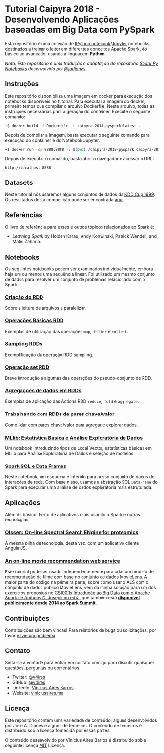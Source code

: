# Tutorial Caipyra 2018 - Desenvolvendo Aplicações baseadas em Big Data com PySpark

Esta repositório é uma coleção de [IPython notebook](http://ipython.org/notebook.html)/[Jupyter](https://jupyter.org/) notebooks destinados a treinar o leitor em diferentes conceitos [Apache Spark](http://spark.apache.org/), do básico ao avançado, usando a linguagem **Python**.

*Nota: Este repositório é uma tradução e adaptação do repositório [Spark Py Notebooks](https://github.com/jadianes/spark-py-notebooks) desenvolvido por [@jadianes](https://github.com/jadianes).*

## Instruções

Este repositório disponibiliza uma imagem em docker para execução dos notebooks disponíveis no tutorial. Para executar a imagem do docker, primeiro temos que compilar o arquivo Dockerfile. Neste arquivo, todas as instruções necessárias para a geração do contêiner. Execute o seguinte comando:

```bash
~$ docker build -f Dockerfile -t caipyra-2018-pyspark:latest .
```

Depois de compilar a imagem, basta executar o seguinte comando para execução do container e do Notebook Jupyter.

```bash
~$ docker run -dp 8888:8888 -v $(pwd):/caipyra-2018-pyspark caipyra-2018-pyspark pyspark
```

Depois de executar o comando, basta abrir o navegador e acessar o URL:

```
http://localhost:8888
```

## Datasets

Neste tutorial nós usaremos alguns conjuntos de dados da [KDD Cup 1999](http://kdd.ics.uci.edu/databases/kddcup99/kddcup99.html). Os resultados
desta competição pode ser encontrada [aqui](http://cseweb.ucsd.edu/~elkan/clresults.html).

## Referências

O livro de referência para esses e outros tópicos relacionados ao Spark é:

- *Learning Spark* by Holden Karau, Andy Konwinski, Patrick Wendell, and Matei Zaharia.

## Notebooks

Os seguintes notebooks podem ser examinados individualmente, embora haja um
ou menos uma sequência linear. Foi utilizado um mesmo conjunto de dados
para resolver um conjunto de problemas relacionado com o Spark.

### [Criação do RDD](https://github.com/v4ires/caipyra-2018-pyspark/blob/master/nb1-rdd-creation/nb1-rdd-creation.ipynb)

Sobre a leitura de arquivos e paralelizar.

### [Operações Básicas RDD](https://github.com/v4ires/caipyra-2018-pyspark/blob/master/nb2-rdd-basics/nb2-rdd-basics.ipynb)

Exemplos de utilização das operações `map`,` filter` e `collect`.

### [Sampling RDDs](https://github.com/v4ires/caipyra-2018-pyspark/blob/master/nb3-rdd-sampling/nb3-rdd-sampling.ipynb)

Exemplificação da operação RDD sampling.

### [Operação set RDD](https://github.com/v4ires/caipyra-2018-pyspark/blob/master/nb4-rdd-set/nb4-rdd-set.ipynb)

Breve introdução a algumas das operações do pseudo-conjunto de RDD.

### [Agregações de dados em RDDs](https://github.com/v4ires/caipyra-2018-pyspark/blob/master/nb5-rdd-aggregations/nb5-rdd-aggregations.ipynb)  

Exemplos de aplicação das Actions RDD `reduce`,` fold` e `aggregate`.

### [Trabalhando com RDDs de pares chave/valor](https://github.com/v4ires/caipyra-2018-pyspark/blob/master/nb6-rdd-key-value/nb6-rdd-key-value.ipynb)    

Como lidar com pares chave/valor para agregar e explorar dados.

### [MLlib: Estatística Básica e Análise Exploratória de Dados](https://github.com/v4ires/caipyra-2018-pyspark/blob/master/nb7-mllib-statistics/nb7-mllib-statistics.ipynb)    

Um notebook introduzindo tipos de Local Vector, estatísticas básicas em MLlib para Análise Exploratória de Dados e seleção de modelos.

### [Spark SQL e Data Frames](https://github.com/v4ires/caipyra-2018-pyspark/blob/master/nb10-sql-dataframes/nb10-sql-dataframes.ipynb)  

Neste notebook, um esquema é inferido para nosso conjunto de dados de interações de rede. Com base nisso, usamos a abstração SQL `DataFrame` do Spark para executar uma análise de dados exploratória mais estruturada.

## Aplicações  

Além do básico. Perto de aplicativos reais usando o Spark e outras tecnologias.  

### [Olssen: On-line Spectral Search ENgine for proteomics](https://github.com/jadianes/olssen)  

A mesma pilha de tecnologia, desta vez, com um aplicativo cliente AngularJS.

### [An on-line movie recommendation web service](https://github.com/jadianes/spark-movie-lens)  

Este tutorial pode ser usado independentemente para criar um modelo de recomendação de filme com base no conjunto de dados MovieLens. A maior parte do código na primeira parte, sobre como usar o ALS com o conjunto de dados público MovieLens, vem da minha solução para um dos exercícios propostos no [CS100.1x Introdução ao Big Data com o Apache Spark de Anthony D. Joseph no edX ](https://www.edx.org/course/introduction-big-data-apache-spark-uc-berkeleyx-cs100-1x), que também está [**disponível publicamente desde 2014 no Spark Summit**](https://databricks-training.s3.amazonaws.com/movie-recommendation-with-mllib.html).

## Contribuições

Contribuições são bem vindas! Para relatórios de bugs ou solicitações, por favor [envie um problema](https://github.com/v4ires/caipyra-2018-pyspark/issues).

## Contato  

Sinta-se à vontade para entrar em contato comigo para discutir quaisquer questões, perguntas ou comentários.

* Twitter: [@v4ires](https://twitter.com/v4ires)
* GitHub: [@v4ires](https://github.com/v4ires)
* LinkedIn: [Vinícius Aires Barros](https://www.linkedin.com/in/v4ires)
* Website: [viniciusaires.me](http://viniciusaires.me)

## Licença

Este repositório contém uma variedade de conteúdo; alguns desenvolvidos por Jose A. Dianes e alguns de terceiros. O conteúdo de terceiros é distribuído sob a licença fornecida por essas partes.

O conteúdo desenvolvido por Vinícius Aires Barros é distribuído sob a seguinte licença [MIT](https://github.com/v4ires/caipyra-2018-pyspark/blob/master/LICENSE) Licença.